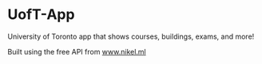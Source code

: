 # UofT-App
University of Toronto app that shows courses, buildings, exams, and more!

Built using the free API from www.nikel.ml
